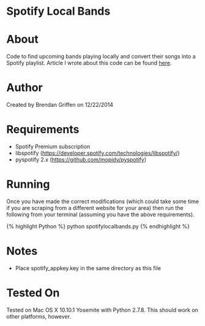 Spotify Local Bands
=================

About
=====
Code to find upcoming bands playing locally and convert their songs into a Spotify playlist. Article I wrote about this code can be found [here](http://brendangriffen.com/blog/making-spotify-playlists-in-python-based-on-upcoming-local-bands/).

Author
======
Created by Brendan Griffen on 12/22/2014

Requirements
============
* Spotify Premium subscription
* libspotify (https://developer.spotify.com/technologies/libspotify/)
* pyspotify 2.x (https://github.com/mopidy/pyspotify)

Running
======

Once you have made the correct modifications (which could take some time if you are scraping from a different website for your area) then run the following from your terminal (assuming you have the above requirements).

{% highlight Python %}
python spotifylocalbands.py
{% endhighlight %}

Notes
=====
* Place spotify_appkey.key in the same directory as this file

Tested On
=========
Tested on Mac OS X 10.10.1 Yosemite with Python 2.7.8. This should work on other
platforms, however.